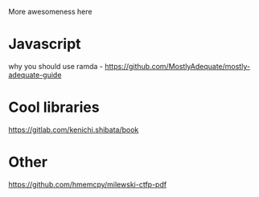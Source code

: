 More awesomeness here

# Javascript
why you should use ramda - https://github.com/MostlyAdequate/mostly-adequate-guide

# Cool libraries
https://gitlab.com/kenichi.shibata/book

# Other
https://github.com/hmemcpy/milewski-ctfp-pdf
